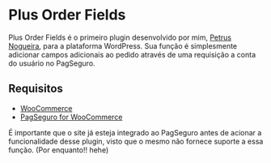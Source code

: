 # Plus Order Fields

Plus Order Fields é o primeiro plugin desenvolvido por mim,
[Petrus Nogueira](https://github.com/SamuraiPetrus), para a plataforma WordPress. Sua função é
simplesmente adicionar campos adicionais ao pedido através
de uma requisição a conta do usuário no PagSeguro.

## Requisitos

* [WooCommerce](https://br.wordpress.org/plugins/woocommerce/)
* [PagSeguro for WooCommerce](https://br.wordpress.org/plugins/woocommerce-pagseguro/)

É importante que o site já esteja integrado ao PagSeguro antes de acionar a funcionalidade desse plugin, visto que o mesmo não fornece suporte a essa função. (Por enquanto!! hehe)
